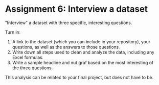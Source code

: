 # Assignment 6: Interview a dataset

"Interview" a dataset with three specific, interesting questions.

Turn in:

1. A link to the dataset (which you can include in your repository), your questions, as well as the answers to those questions.  
2. Write down all steps used to clean and analyze the data, including any Excel formulas. 
3. Write a sample headline and nut graf based on the most interesting of the three questions.

This analysis can be related to your final project, but does not have to be.